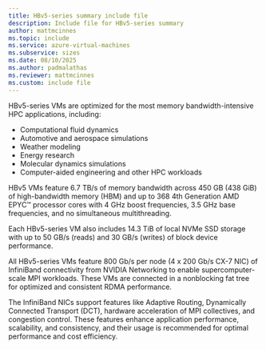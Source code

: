 ```yaml
---
title: HBv5-series summary include file
description: Include file for HBv5-series summary
author: mattmcinnes
ms.topic: include
ms.service: azure-virtual-machines
ms.subservice: sizes
ms.date: 08/10/2025
ms.author: padmalathas
ms.reviewer: mattmcinnes
ms.custom: include file
---
```


HBv5-series VMs are optimized for the most memory bandwidth-intensive HPC applications, including:

* Computational fluid dynamics
* Automotive and aerospace simulations
* Weather modeling
* Energy research
* Molecular dynamics simulations
* Computer-aided engineering and other HPC workloads

HBv5 VMs feature 6.7 TB/s of memory bandwidth across 450 GB (438 GiB) of high-bandwidth memory (HBM) and up to 368 4th Generation AMD EPYC™ processor cores with 4 GHz boost frequencies, 3.5 GHz base frequencies, and no simultaneous multithreading. 

Each HBv5-series VM also includes 14.3 TiB of local NVMe SSD storage with up to 50 GB/s (reads) and 30 GB/s (writes) of block device performance.

All HBv5-series VMs feature 800 Gb/s per node (4 x 200 Gb/s CX-7 NIC) of InfiniBand connectivity from NVIDIA Networking to enable supercomputer-scale MPI workloads. These VMs are connected in a nonblocking fat tree for optimized and consistent RDMA performance. 

The InfiniBand NICs support features like Adaptive Routing, Dynamically Connected Transport (DCT), hardware acceleration of MPI collectives, and congestion control. These features enhance application performance, scalability, and consistency, and their usage is recommended for optimal performance and cost efficiency.
